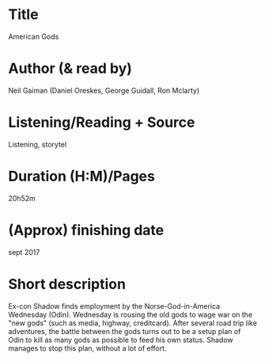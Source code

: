 # Title
American Gods
# Author (& read by)
Neil Gaiman (Daniel Oreskes, George Guidall, Ron Mclarty)
# Listening/Reading + Source
Listening, storytel
# Duration (H:M)/Pages
20h52m
# (Approx) finishing date
sept 2017
# Short description
Ex-con Shadow finds employment by the Norse-God-in-America Wednesday (Odin). Wednesday is rousing the old gods to wage war on the "new gods" (such as media, highway, creditcard). After several road trip like adventures, the battle between the gods turns out to be a setup plan of Odin to kill as many gods as possible to feed his own status. Shadow manages to stop this plan, without a lot of effort.
